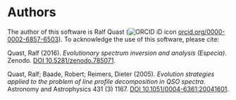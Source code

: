 # Authors

The author of this software is Ralf Quast
(![ORCID iD icon](https://orcid.org/sites/default/files/images/orcid_16x16.png)
[orcid.org/0000-0002-6857-6503](https://orcid.org/0000-0002-6857-6503)).
To acknowledge the use of this software, please cite:

Quast, Ralf (2016). *Evolutionary spectrum inversion and analysis (Especia)*. Zenodo.
[DOI 10.5281/zenodo.785071](https://doi.org/10.5281/zenodo.785071).

Quast, Ralf; Baade, Robert; Reimers, Dieter (2005). *Evolution strategies applied to the problem of line profile decomposition in QSO spectra.*
Astronomy and Astrophysics 431 (3) 1167.
[DOI 10.1051/0004-6361:20041601](http://doi.org/10.1051/0004-6361:20041601).
